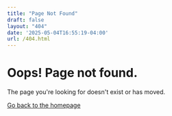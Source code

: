 ```yaml
---
title: "Page Not Found"
draft: false
layout: "404"
date: '2025-05-04T16:55:19-04:00'
url: /404.html
---
```


# Oops! Page not found.

The page you're looking for doesn't exist or has moved.

[Go back to the homepage](/)